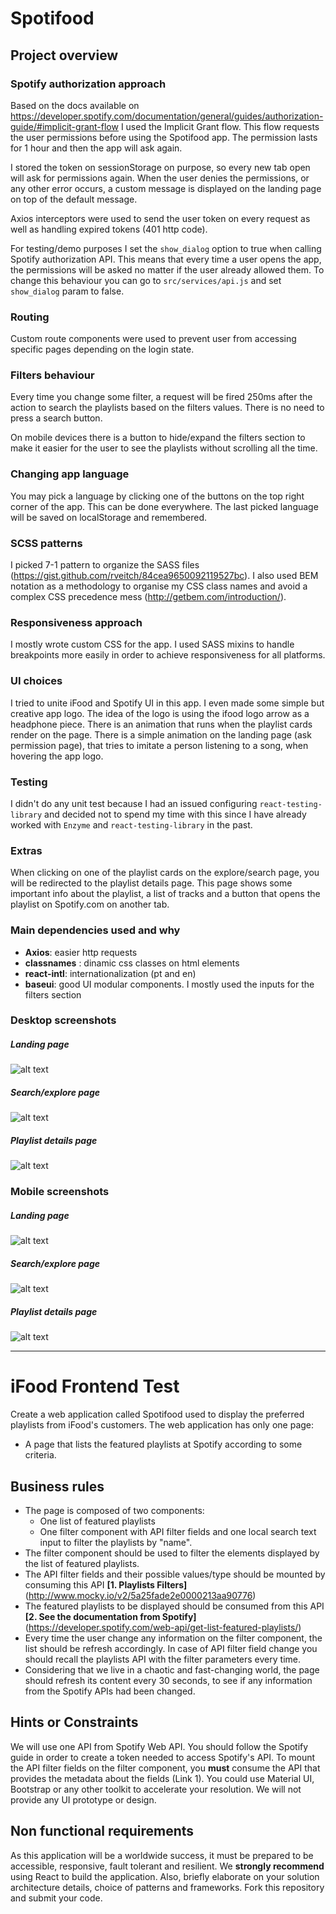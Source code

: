 # Spotifood

## Project overview

### Spotify authorization approach

Based on the docs available on https://developer.spotify.com/documentation/general/guides/authorization-guide/#implicit-grant-flow I used the Implicit Grant flow. This flow requests the user permissions before using the Spotifood app. The permission lasts for 1 hour and then the app will ask again.

I stored the token on sessionStorage on purpose, so every new tab open will ask for permissions again. When the user denies the permissions, or any other error occurs, a custom message is displayed on the landing page on top of the default message.

Axios interceptors were used to send the user token on every request as well as handling expired tokens (401 http code).

For testing/demo purposes I set the `show_dialog` option to true when calling Spotify authorization API. This means that every time a user opens the app, the permissions will be asked no matter if the user already allowed them. To change this behaviour you can go to `src/services/api.js` and set `show_dialog` param to false.

### Routing

Custom route components were used to prevent user from accessing specific pages depending on the login state.

### Filters behaviour

Every time you change some filter, a request will be fired 250ms after the action to search the playlists based on the filters values. There is no need to press a search button.

On mobile devices there is a button to hide/expand the filters section to make it easier for the user to see the playlists without scrolling all the time.

### Changing app language

You may pick a language by clicking one of the buttons on the top right corner of the app. This can be done everywhere. The last picked language will be saved on localStorage and remembered.

### SCSS patterns

I picked 7-1 pattern to organize the SASS files (https://gist.github.com/rveitch/84cea9650092119527bc).
I also used BEM notation as a methodology to organise my CSS class names and avoid a complex CSS precedence mess (http://getbem.com/introduction/).

### Responsiveness approach

I mostly wrote custom CSS for the app. I used SASS mixins to handle breakpoints more easily in order to achieve responsiveness for all platforms.

### UI choices

I tried to unite iFood and Spotify UI in this app. I even made some simple but creative app logo. The idea of the logo is using the ifood logo arrow as a headphone piece. There is an animation that runs when the playlist cards render on the page. There is a simple animation on the landing page (ask permission page), that tries to imitate a person listening to a song, when hovering the app logo.

### Testing

I didn't do any unit test because I had an issued configuring `react-testing-library` and decided not to spend my time with this since I have already worked with `Enzyme` and `react-testing-library` in the past.

### Extras

When clicking on one of the playlist cards on the explore/search page, you will be redirected to the playlist details page. This page shows some important info about the playlist, a list of tracks and a button that opens the playlist on Spotify.com on another tab.

### Main dependencies used and why

- **Axios**: easier http requests
- **classnames** : dinamic css classes on html elements
- **react-intl**: internationalization (pt and en)
- **baseui**: good UI modular components. I mostly used the inputs for the filters section

### Desktop screenshots

##### Landing page

![alt text](https://github.com/leonimurilo/ifood-frontend-test/blob/master/github-images/desktop/landing.png?raw=true)

##### Search/explore page

![alt text](https://github.com/leonimurilo/ifood-frontend-test/blob/master/github-images/desktop/explore.png?raw=true)

##### Playlist details page

![alt text](https://github.com/leonimurilo/ifood-frontend-test/blob/master/github-images/desktop/details.png?raw=true)

### Mobile screenshots

##### Landing page

![alt text](https://github.com/leonimurilo/ifood-frontend-test/blob/master/github-images/mobile/landing.png?raw=true)

##### Search/explore page

![alt text](https://github.com/leonimurilo/ifood-frontend-test/blob/master/github-images/mobile/explore.png?raw=true)

##### Playlist details page

![alt text](https://github.com/leonimurilo/ifood-frontend-test/blob/master/github-images/mobile/details.png?raw=true)

---

# iFood Frontend Test

Create a web application called Spotifood used to display the preferred playlists from iFood's customers. The web application has only one page:

- A page that lists the featured playlists at Spotify according to some criteria.

## Business rules

- The page is composed of two components:
  - One list of featured playlists
  - One filter component with API filter fields and one local search text input to filter the playlists by "name".
- The filter component should be used to filter the elements displayed by the list of featured playlists.
- The API filter fields and their possible values/type should be mounted by consuming this API **[1. Playlists Filters]** (http://www.mocky.io/v2/5a25fade2e0000213aa90776)
- The featured playlists to be displayed should be consumed from this API **[2. See the documentation from Spotify]** (https://developer.spotify.com/web-api/get-list-featured-playlists/)
- Every time the user change any information on the filter component, the list should be refresh accordingly. In case of API filter field change you should recall the playlists API with the filter parameters every time.
- Considering that we live in a chaotic and fast-changing world, the page should refresh its content every 30 seconds, to see if any information from the Spotify APIs had been changed.

## Hints or Constraints

We will use one API from Spotify Web API. You should follow the Spotify guide in order to create a token needed to access Spotify's API.
To mount the API filter fields on the filter component, you **must** consume the API that provides the metadata about the fields (Link 1).
You could use Material UI, Bootstrap or any other toolkit to accelerate your resolution. We will not provide any UI prototype or design.

## Non functional requirements

As this application will be a worldwide success, it must be prepared to be accessible, responsive, fault tolerant and resilient.
We **strongly recommend** using React to build the application.
Also, briefly elaborate on your solution architecture details, choice of patterns and frameworks.
Fork this repository and submit your code.

